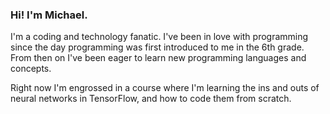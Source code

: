 ### Hi! I'm Michael.
I'm a coding and technology fanatic. I've been in love with programming since the day programming was first introduced to me in the 6th grade. From then on I've been eager to learn new programming languages and concepts.

Right now I'm engrossed in a course where I'm learning the ins and outs of neural networks in TensorFlow, and how to code them from scratch.
<!---
mcodepreneur/mcodepreneur is a ✨ special ✨ repository because its `README.md` (this file) appears on your GitHub profile.
You can click the Preview link to take a look at your changes.
--->
